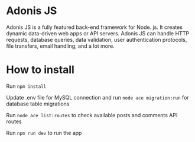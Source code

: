 # Adonis JS
Adonis JS is a fully featured back-end framework for Node. js. It creates dynamic data-driven web apps or API servers. Adonis JS can handle HTTP requests, database queries, data validation, user authentication protocols, file transfers, email handling, and a lot more.

# How to install
Run `npm install`

Update .env file for MySQL connection and run `node ace migration:run` for database table migrations

Run `node ace list:routes` to check available posts and comments API routes

Run `npm run dev` to run the app

